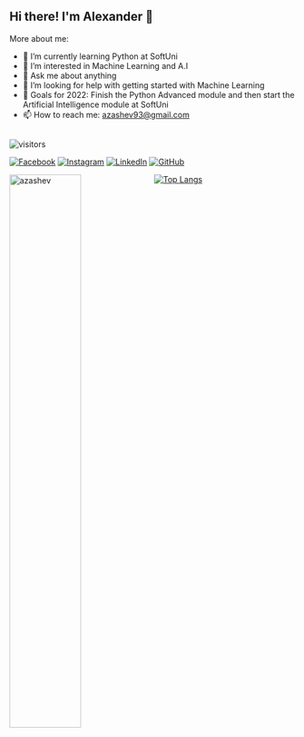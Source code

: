 ## Hi there! I'm Alexander 👋

More about me:
- 🌱 I’m currently learning Python at SoftUni
- 🤖 I’m interested in Machine Learning and A.I
- 💬 Ask me about anything
- 🤔 I’m looking for help with getting started with Machine Learning
- 🚀 Goals for 2022: Finish the Python Advanced module and then start the Artificial Intelligence module at SoftUni
- 📫 How to reach me: azashev93@gmail.com
##
![visitors](https://visitor-badge.glitch.me/badge?page_id=azashev)

[![Facebook](https://img.shields.io/badge/-Facebook-00B2FF?style=flat-square&logo=Facebook&logoColor=white)](https://www.facebook.com/azashev/)
[![Instagram](https://img.shields.io/badge/-Instagram-e4405f?style=flat-square&logo=Instagram&logoColor=white)](https://www.instagram.com/aleksander.zashev/) 
[![LinkedIn](https://img.shields.io/badge/-LinkedIn-0e76a8?style=flat-square&logo=Linkedin&logoColor=white)](https://www.linkedin.com/in/alexander-zashev-a52968235/) 
[![GitHub](https://img.shields.io/badge/-Github-000000?style=flat-square&logo=Github&logoColor=white)](https://github.com/azashev)

<p>
  <!-- <summary>:zap: GitHub Stats</summary> -->
  <img align="left" width="50%" src="https://github-readme-stats.vercel.app/api?username=azashev&show_icons=true&title_color=58a6ff&text_color=58a6ff&bg_color=ffffff&locale=en" alt="azashev" />
  
[![Top Langs](https://github-readme-stats.vercel.app/api/top-langs/?username=azashev&layout=compact)](https://github.com/azashev/github-readme-stats)


  
